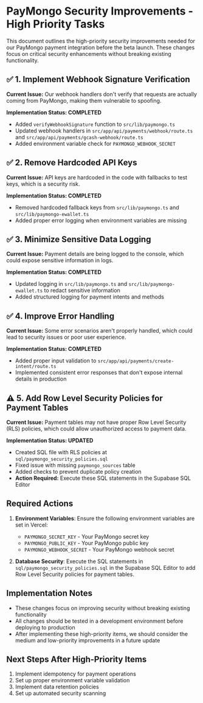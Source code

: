 # PayMongo Security Improvements - High Priority Tasks

This document outlines the high-priority security improvements needed for our PayMongo payment integration before the beta launch. These changes focus on critical security enhancements without breaking existing functionality.

## ✅ 1. Implement Webhook Signature Verification

**Current Issue:** Our webhook handlers don't verify that requests are actually coming from PayMongo, making them vulnerable to spoofing.

**Implementation Status: COMPLETED**
- Added `verifyWebhookSignature` function to `src/lib/paymongo.ts`
- Updated webhook handlers in `src/app/api/payments/webhook/route.ts` and `src/app/api/payments/gcash-webhook/route.ts`
- Added environment variable check for `PAYMONGO_WEBHOOK_SECRET`

## ✅ 2. Remove Hardcoded API Keys

**Current Issue:** API keys are hardcoded in the code with fallbacks to test keys, which is a security risk.

**Implementation Status: COMPLETED**
- Removed hardcoded fallback keys from `src/lib/paymongo.ts` and `src/lib/paymongo-ewallet.ts`
- Added proper error logging when environment variables are missing

## ✅ 3. Minimize Sensitive Data Logging

**Current Issue:** Payment details are being logged to the console, which could expose sensitive information in logs.

**Implementation Status: COMPLETED**
- Updated logging in `src/lib/paymongo.ts` and `src/lib/paymongo-ewallet.ts` to redact sensitive information
- Added structured logging for payment intents and methods

## ✅ 4. Improve Error Handling

**Current Issue:** Some error scenarios aren't properly handled, which could lead to security issues or poor user experience.

**Implementation Status: COMPLETED**
- Added proper input validation to `src/app/api/payments/create-intent/route.ts`
- Implemented consistent error responses that don't expose internal details in production

## ⚠️ 5. Add Row Level Security Policies for Payment Tables

**Current Issue:** Payment tables may not have proper Row Level Security (RLS) policies, which could allow unauthorized access to payment data.

**Implementation Status: UPDATED**
- Created SQL file with RLS policies at `sql/paymongo_security_policies.sql`
- Fixed issue with missing `paymongo_sources` table
- Added checks to prevent duplicate policy creation
- **Action Required:** Execute these SQL statements in the Supabase SQL Editor

## Required Actions

1. **Environment Variables**: Ensure the following environment variables are set in Vercel:
   - `PAYMONGO_SECRET_KEY` - Your PayMongo secret key
   - `PAYMONGO_PUBLIC_KEY` - Your PayMongo public key
   - `PAYMONGO_WEBHOOK_SECRET` - Your PayMongo webhook secret

2. **Database Security**: Execute the SQL statements in `sql/paymongo_security_policies.sql` in the Supabase SQL Editor to add Row Level Security policies for payment tables.

## Implementation Notes

- These changes focus on improving security without breaking existing functionality
- All changes should be tested in a development environment before deploying to production
- After implementing these high-priority items, we should consider the medium and low-priority improvements in a future update

## Next Steps After High-Priority Items

1. Implement idempotency for payment operations
2. Set up proper environment variable validation
3. Implement data retention policies
4. Set up automated security scanning
